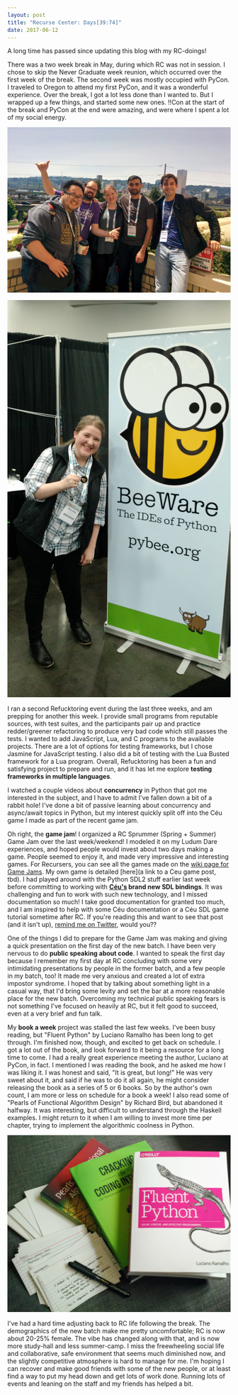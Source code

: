 ```yaml
---
layout: post
title: "Recurse Center: Days[39:74]"
date: 2017-06-12
---
```


A long time has passed since updating this blog with my RC-doings!

There was a two week break in May, during which RC was not in session. I chose to skip the Never Graduate week reunion, which occurred over the first week of the break. The second week was mostly occupied with PyCon. I traveled to Oregon to attend my first PyCon, and it was a wonderful experience. Over the break, I got a lot less done than I wanted to. But I wrapped up a few things, and started some new ones. !!Con at the start of the break and PyCon at the end were amazing, and were where I spent a lot of my social energy.

![PyCon with friends new and old](https://raw.githubusercontent.com/katieamazing/katieamazing.github.io/master/img/IMG-20170521-WA0007.jpg)

![Getting my challenge coin from BeeWare as a new FOSS contributor to their VOC project!](https://raw.githubusercontent.com/katieamazing/katieamazing.github.io/master/img/IMG_20170519_092609190_TOP.jpg)

I ran a second Refucktoring event during the last three weeks, and am prepping for another this week. I provide small programs from reputable sources, with test suites, and the participants pair up and practice redder/greener refactoring to produce very bad code which still passes the tests. I wanted to add JavaScript, Lua, and C programs to the available projects. There are a lot of options for testing frameworks, but I chose Jasmine for JavaScript testing. I also did a bit of testing with the Lua Busted framework for a Lua program. Overall, Refucktoring has been a fun and satisfying project to prepare and run, and it has let me explore **testing frameworks in multiple languages**.

I watched a couple videos about **concurrency** in Python that got me interested in the subject, and I have to admit I've fallen down a bit of a rabbit hole! I've done a bit of passive learning about concurrency and async/await topics in Python, but my interest quickly split off into the Céu game I made as part of the recent game jam.

Oh right, the **game jam**! I organized a RC Sprummer (Spring + Summer) Game Jam over the last week/weekend! I modeled it on my Ludum Dare experiences, and hoped people would invest about two days making a game. People seemed to enjoy it, and made very impressive and interesting games. For Recursers, you can see all the games made on the [wiki page for Game Jams](tbd). My own game is detailed [here](a link to a Ceu game post, tbd). I had played around with the Python SDL2 stuff earlier last week before committing to working with **[Céu's](http://ceu-lang.org/) brand new SDL bindings**. It was challenging and fun to work with such new technology, and I missed documentation so much! I take good documentation for granted too much, and I am inspired to help with some Céu documentation or a Céu SDL game tutorial sometime after RC. If you're reading this and want to see that post (and it isn't up), [remind me on Twitter](https://twitter.com/ka_amazing), would you??

One of the things I did to prepare for the Game Jam was making and giving a quick presentation on the first day of the new batch. I have been very nervous to do **public speaking about code**. I wanted to speak the first day because I remember my first day at RC concluding with some very intimidating presentations by people in the former batch, and a few people in my batch, too! It made me very anxious and created a lot of extra impostor syndrome. I hoped that by talking about something light in a casual way, that I'd bring some levity and set the bar at a more reasonable place for the new batch. Overcoming my technical public speaking fears is not something I've focused on heavily at RC, but it felt good to succeed, even at a very brief and fun talk.

My **book a week** project was stalled the last few weeks. I've been busy reading, but "Fluent Python" by Luciano Ramalho has been long to get through. I'm finished now, though, and excited to get back on schedule. I got a lot out of the book, and look forward to it being a resource for a long time to come. I had a really great experience meeting the author, Luciano at PyCon, in fact. I mentioned I was reading the book, and he asked me how I was liking it. I was honest and said, "It is great, but long!" He was very sweet about it, and said if he was to do it all again, he might consider releasing the book as a series of 5 or 6 books. So by the author's own count, I am more or less on schedule for a book a week! I also read some of "Pearls of Functional Algorithm Design" by Richard Bird, but abandoned it halfway. It was interesting, but difficult to understand through the Haskell examples. I might return to it when I am willing to invest more time per chapter, trying to implement the algorithmic coolness in Python.

![Weekend setup including some programming books and lots of index card notes](https://raw.githubusercontent.com/katieamazing/katieamazing.github.io/master/img/IMG_20170606_134900907_TOP.jpg)

I've had a hard time adjusting back to RC life following the break. The demographics of the new batch make me pretty uncomfortable; RC is now about 20-25% female. The vibe has changed along with that, and is now more study-hall and less summer-camp. I miss the freewheeling social life and collaborative, safe environment that seems much diminished now, and the slightly competitive atmosphere is hard to manage for me. I'm hoping I can recover and make good friends with some of the new people, or at least find a way to put my head down and get lots of work done. Running lots of events and leaning on the staff and my friends has helped a bit.
